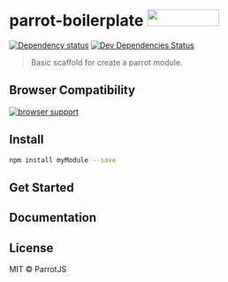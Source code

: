 # parrot-boilerplate <a href="http://bower.io/search/?q=parrotjs"><img src="http://benschwarz.github.io/bower-badges/badge@2x.png" width="130" height="30"></a>

[![Dependency status](http://img.shields.io/david/parrotjs/Parrotjs.svg?style=flat)](https://david-dm.org/parrotjs/parrotjs)
[![Dev Dependencies Status](http://img.shields.io/david/dev/parrotjs/Parrotjs.svg?style=flat)](https://david-dm.org/parrotjs/parrotjs#info=devDependencies)

> Basic scaffold for create a parrot module.

## Browser Compatibility

[![browser support](https://ci.testling.com/parrotjs/parrotjs.png)
](https://ci.testling.com/parrotjs/parrotjs)

## Install

```bash
npm install myModule --save
```

## Get Started

## Documentation

## License

MIT © ParrotJS
